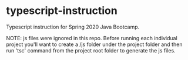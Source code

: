 # typescript-instruction
Typescript instruction for Spring 2020 Java Bootcamp.


NOTE: js files were ignored in this repo. Before running each individual project you'll want to 
create a /js folder under the project folder and then run 'tsc' command from the project root 
folder to generate the js files.
